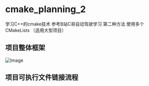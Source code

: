 # cmake_planning_2
学习C++的cmake技术   参考B站C哥自动驾驶学习 第二种方法   使用多个CMakeLists （适用大型项目）
## 项目整体框架
![Image](https://github.com/user-attachments/assets/404ca708-e6b5-477e-85a2-270a83c74cf8)
## 项目可执行文件链接流程
